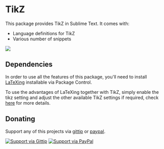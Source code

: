 # TikZ

This package provides TikZ in Sublime Text. It comes with:

- Language definitions for TikZ
- Various number of snippets

![](https://raw.github.com/wiki/LaTeXing/LaTeX-TikZ/tikz.jpg)

## Dependencies

In order to use all the features of this package, you'll need to install [LaTeXing][latexing] installable via Package Control.

To use the advantages of LaTeXing together with TikZ, simply enable the tikz setting and adjust the other available TikZ settings if required, check [here][docs] for more details.

## Donating

Support any of this projects via [gittip][] or [paypal][].

[![Support via Gittip](https://rawgithub.com/csch0/Donation-Badges/master/gittip.jpeg)][gittip] [![Support via PayPal](https://rawgithub.com/csch0/Donation-Badges/master/paypal.jpeg)][paypal]

[docs]: http://docs.latexing.com
[gittip]: https://www.gittip.com/csch0
[latexing]: http://www.latexing.com
[paypal]: https://www.paypal.com/cgi-bin/webscr?cmd=_s-xclick&hosted_button_id=ZWZCJPFSZNXEW
